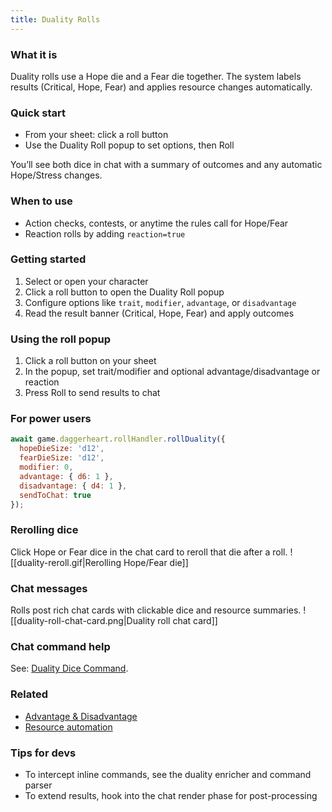 ```yaml
---
title: Duality Rolls
---
```


### What it is
Duality rolls use a Hope die and a Fear die together. The system labels results (Critical, Hope, Fear) and applies resource changes automatically.

### Quick start
- From your sheet: click a roll button
- Use the Duality Roll popup to set options, then Roll

You’ll see both dice in chat with a summary of outcomes and any automatic Hope/Stress changes.

### When to use
- Action checks, contests, or anytime the rules call for Hope/Fear
- Reaction rolls by adding `reaction=true`

### Getting started
1. Select or open your character
2. Click a roll button to open the Duality Roll popup
3. Configure options like `trait`, `modifier`, `advantage`, or `disadvantage`
4. Read the result banner (Critical, Hope, Fear) and apply outcomes

### Using the roll popup
1. Click a roll button on your sheet
2. In the popup, set trait/modifier and optional advantage/disadvantage or reaction
3. Press Roll to send results to chat

### For power users
```javascript
await game.daggerheart.rollHandler.rollDuality({
  hopeDieSize: 'd12',
  fearDieSize: 'd12',
  modifier: 0,
  advantage: { d6: 1 },
  disadvantage: { d4: 1 },
  sendToChat: true
});
```

### Rerolling dice
Click Hope or Fear dice in the chat card to reroll that die after a roll.
![[duality-reroll.gif|Rerolling Hope/Fear die]]

### Chat messages
Rolls post rich chat cards with clickable dice and resource summaries.
![[duality-roll-chat-card.png|Duality roll chat card]]

### Chat command help
See: [Duality Dice Command](../../technical/duality-dice-command.md).

### Related
- [Advantage & Disadvantage](../rolling/advantage-disadvantage.md)
- [Resource automation](../../systems/resources/hope-fear-stress.md)

### Tips for devs
- To intercept inline commands, see the duality enricher and command parser
- To extend results, hook into the chat render phase for post-processing

